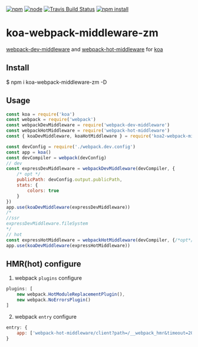 [![npm][npm]][npm-url]
[![node][node]][node-url]
[![Travis Build Status](https://travis-ci.org/zeromake/koa-webpack-middleware-zm.svg?branch=master)](https://travis-ci.org/zeromake/koa-webpack-middleware-zm)
[![npm install](https://img.shields.io/npm/dm/koa-webpack-middleware-zm.svg)](npm-url)

# koa-webpack-middleware-zm
[webpack-dev-middleware](https://github.com/webpack/webpack-dev-middleware) and [webpack-hot-middleware](https://github.com/glenjamin/webpack-hot-middleware) for [koa](https://github.com/koajs/koa)

## Install
$ npm i koa-webpack-middleware-zm -D

## Usage
``` javascript
const koa = require('koa')
const webpack = require('webpack')
const webpackDevMiddleware = require('webpack-dev-middleware')
const webpackHotMiddleware = require('webpack-hot-middleware')
const { koaDevMiddleware, koaHotMiddleware } = require('koa2-webpack-middleware-zm')

const devConfig = require('./webpack.dev.config')
const app = koa()
const devCompiler = webpack(devConfig)
// dev
const expressDevMiddleware = webpackDevMiddleware(devCompiler, {
	/* opt */
	publicPath: devConfig.output.publicPath,
	stats: {
		colors: true
	}
})
app.use(koaDevMiddleware(expressDevMiddleware))
/*
//ssr
expressDevMiddleware.fileSystem
*/
// hot
const expressHotMiddleware = webpackHotMiddleware(devCompiler, {/*opt*/})
app.use(koaDevMiddleware(expressHotMiddleware))
```

## HMR(hot) configure
1. webpack `plugins` configure
``` javascript
plugins: [
	new webpack.HotModuleReplacementPlugin(),
	new webpack.NoErrorsPlugin()
]
```
2. webpack `entry` configure
``` javascript
entry: {
	app: ['webpack-hot-middleware/client?path=/__webpack_hmr&timeout=20000', 'app.js']
}
```

[npm]: https://img.shields.io/npm/v/koa-webpack-middleware-zm.svg
[npm-url]: https://npmjs.com/package/koa-webpack-middleware-zm

[node]: https://img.shields.io/node/v/koa-webpack-middleware-zm.svg
[node-url]: https://nodejs.org
